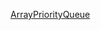 [ArrayPriorityQueue](https://github.com/JonasGroenbek/airport-template/blob/master/src/main/java/dk/cphbusiness/algorithm/examples/queues/ArrayPriorityQueue.kt)

